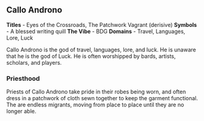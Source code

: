 ## Callo Androno
**Titles** - Eyes of the Crossroads, The Patchwork Vagrant (derisive)
**Symbols** - A blessed writing quill
**The Vibe** - BDG
**Domains** - Travel, Languages, Lore, Luck

Callo Androno is the god of travel, languages, lore, and luck. He is unaware that he is the god of Luck. He is often worshipped by bards, artists, scholars, and players.

### Priesthood
Priests of Callo Androno take pride in their robes being worn, and often dress in a patchwork of cloth sewn together to keep the garment functional. The are endless migrants, moving from place to place until they are no longer able.
